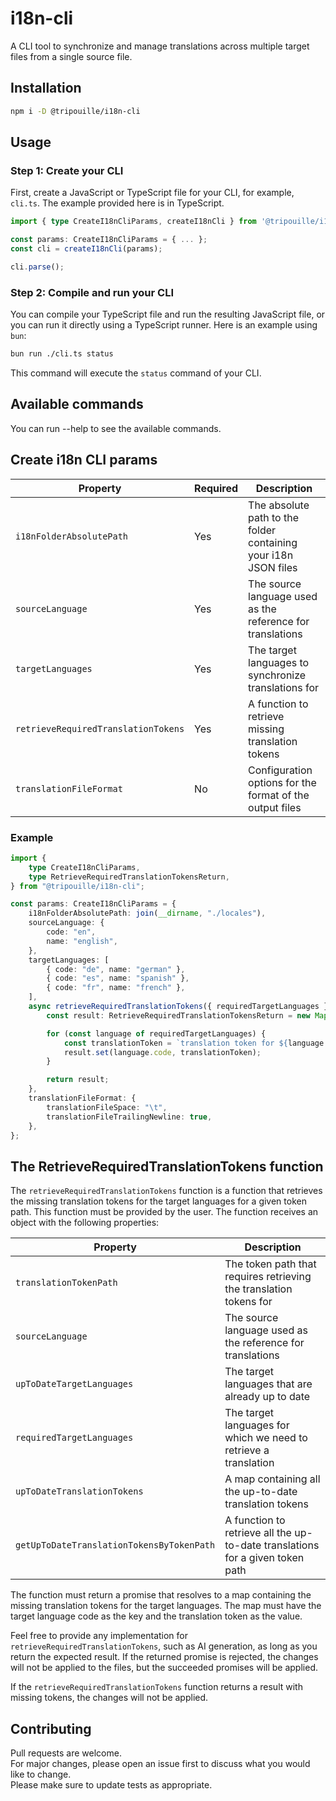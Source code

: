 # i18n-cli

A CLI tool to synchronize and manage translations across multiple target files from a single source file.

## Installation

```sh
npm i -D @tripouille/i18n-cli  
```

## Usage

### Step 1: Create your CLI

First, create a JavaScript or TypeScript file for your CLI, for example, `cli.ts`. The example provided here is in TypeScript.

```typescript
import { type CreateI18nCliParams, createI18nCli } from '@tripouille/i18n-cli'

const params: CreateI18nCliParams = { ... };
const cli = createI18nCli(params);

cli.parse();
```

### Step 2: Compile and run your CLI

You can compile your TypeScript file and run the resulting JavaScript file, or you can run it directly using a TypeScript runner. Here is an example using `bun`:

```sh
bun run ./cli.ts status
```

This command will execute the `status` command of your CLI.

## Available commands

You can run --help to see the available commands.

## Create i18n CLI params

| Property                          | Required | Description                                                     |
| --------------------------------- | -------- | --------------------------------------------------------------- |
| `i18nFolderAbsolutePath`          | Yes      | The absolute path to the folder containing your i18n JSON files |
| `sourceLanguage`                  | Yes      | The source language used as the reference for translations      |
| `targetLanguages`                 | Yes      | The target languages to synchronize translations for            |
| `retrieveRequiredTranslationTokens` | Yes    | A function to retrieve missing translation tokens               |
| `translationFileFormat`           | No       | Configuration options for the format of the output files        |

### Example

```typescript
import {
	type CreateI18nCliParams,
	type RetrieveRequiredTranslationTokensReturn,
} from "@tripouille/i18n-cli";

const params: CreateI18nCliParams = {
	i18nFolderAbsolutePath: join(__dirname, "./locales"),
	sourceLanguage: {
		code: "en",
		name: "english",
	},
	targetLanguages: [
		{ code: "de", name: "german" },
		{ code: "es", name: "spanish" },
		{ code: "fr", name: "french" },
	],
	async retrieveRequiredTranslationTokens({ requiredTargetLanguages }) {
		const result: RetrieveRequiredTranslationTokensReturn = new Map();

		for (const language of requiredTargetLanguages) {
			const translationToken = `translation token for ${language.code}`;
			result.set(language.code, translationToken);
		}

		return result;
	},
	translationFileFormat: {
		translationFileSpace: "\t",
		translationFileTrailingNewline: true,
	},
};
```

## The RetrieveRequiredTranslationTokens function

The `retrieveRequiredTranslationTokens` function is a function that retrieves the missing translation tokens for the target languages for a given token path. This function must be provided by the user. The function receives an object with the following properties:

| Property                             | Description                                                                 |
| ------------------------------------ | --------------------------------------------------------------------------- |
| `translationTokenPath`               | The token path that requires retrieving the translation tokens for           |
| `sourceLanguage`                     | The source language used as the reference for translations                   |
| `upToDateTargetLanguages`            | The target languages that are already up to date                             |
| `requiredTargetLanguages`            | The target languages for which we need to retrieve a translation             |
| `upToDateTranslationTokens`          | A map containing all the up-to-date translation tokens                       |
| `getUpToDateTranslationTokensByTokenPath` | A function to retrieve all the up-to-date translations for a given token path |

The function must return a promise that resolves to a map containing the missing translation tokens for the target languages. The map must have the target language code as the key and the translation token as the value.


Feel free to provide any implementation for `retrieveRequiredTranslationTokens`, such as AI generation, as long as you return the expected result. If the returned promise is rejected, the changes will not be applied to the files, but the succeeded promises will be applied.

If the `retrieveRequiredTranslationTokens` function returns a result with missing tokens, the changes will not be applied.

## Contributing

Pull requests are welcome.  
For major changes, please open an issue first to discuss what you would like to change.  
Please make sure to update tests as appropriate.